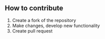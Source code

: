 ## How to contribute
1. Create a fork of the repository
2. Make changes, develop new functionality
3. Create pull request

